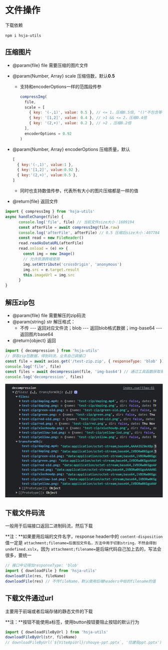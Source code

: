 # 文件操作

下载依赖

`npm i hsja-utils `

## 压缩图片

- @param{file} file 需要压缩的图片文件
- @param{Number, Array} scale 压缩倍数，默认**0.5**

  - 支持和encoderOptions一样的范围段传参
    ```javascript
    compressImg(
      file,
      scale = [
        { key: '(-,1)', value: 0.5 }, // <= 1，压缩0.5倍, "()"不包含等于号，"[]"包含等于号
        { key: '[1,2]', value: 0.4 }, // >1 && <= 2，压缩0.4倍
        { key: '(2,+)', value: 0.2 }, // >2 ，压缩0.2倍
      ],
      encoderOptions = 0.92
    )
    ```
- @param{Number, Array} encoderOptions 压缩质量，默认

  ```javascript
  [
    { key:'(-,1)', value:1 },
    { key:'[1,2]', value:0.92 },
    { key:'(2,+)', value:0.5 },
  ]
  ```

  - 同时也支持数值传参，代表所有大小的图片压缩都是一样的值
- @return{file} 返回文件

```javascript
import { compressImg } from 'hsja-utils'
async handleChange(file) {
      console.log('file', file) // 当前文件size大小：1609194
      const afterFile = await compressImg(file.raw)
      console.log('afterFile', afterFile) // 0.5 压缩后size大小：407784
      const read = new FileReader()
      read.readAsDataURL(afterFile)
      read.onload = (e) => {
        const img = new Image()
        // 允许资源跨域使用
        img.setAttribute('crossOrigin', 'anonymous')
        img.src = e.target.result
        this.imageUrl = img.src
      }
}
```

## 解压zip包

- @param{file} file 需要解压的zip码流
- @param{string} str 解压格式：
  - 不传 --- 返回对应文件流；blob --- 返回blob格式数据；img-base64 --- 返回图片base64
- @return{object} 返回

```javascript
import { decompression } from 'hsja-utils'
// 获取zip包数据，得到码流，业务自己调接口
const file = await axios.get('/test-zip.zip', { responseType: 'blob' })
console.log('file', file)
const files = await decompression(file, 'img-bas64') // 通过工具函数获取需要的数据格式
console.log('decompression', files)
```

<img src='./image/file/1670912488797.png'/>

## 下载文件码流

一般用于后端接口返回二进制码流，然后下载

**注：**如果要用后端的文件名字，response header中的 `content-disposition `值一定是 `attachment;filename=后面加文件名，方法中用于切割string，不然会得到undefined.xslx`，因为 `attachment;filename=`是后端代码自己加上去的，写法会很多，要统一

```javascript
// 接口中记得加responseType: 'blob'
import { downloadFile } from 'hsja-utils'
downloadFile(res, fileName)
downloadFile(res) // 不传fileName，默认使用后端headers中给的filename的值
```

## 下载文件通过url

主要用于前端或者后端存储的静态文件的下载

**注：**按钮不能使用a标签，使用button按钮要阻止按钮的默认行为

```javascript
import { downloadFileByUrl } from 'hsja-utils'
downloadFileByUrl(str, fileName)
// downloadFileByUrl(`${ViteApiUrl}/shouye-ppt.pptx`, '住建局ppt.pptx')
```
